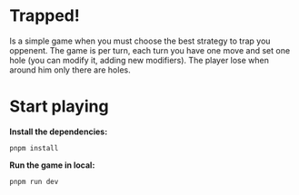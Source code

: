 # Trapped!

Is a simple game when you must choose the best strategy to trap you oppenent. The game is per turn, each turn you have one move and set one hole (you can modify it, adding new modifiers). The player lose when around him only there are holes.

# Start playing

**Install the dependencies:**

    pnpm install

**Run the game in local:**

    pnpm run dev
